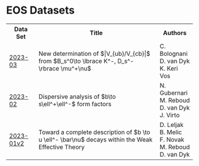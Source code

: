 # EOS Datasets

<table>
<tr>
  <th>Data Set</th>
  <th>Title</th>
  <th>Authors</th>
</tr>
<tr>
  <td><a href="http://github.com/eos/data/tree/2023-03">2023-03</a></td>
  <td>New determination of $|V_{ub}/V_{cb}|$ from $B_s^0\to \lbrace K^-, D_s^- \rbrace \mu^+\nu$</td>
  <td>C. Bolognani<br/>D. van Dyk<br/>K. Keri Vos</td>
</tr>
<tr>
  <td><a href="http://github.com/eos/data/tree/2023-02">2023-02</a></td>
  <td>Dispersive analysis of $b\to s\ell^+\ell^-$ form factors</td>
  <td>N. Gubernari<br/>M. Reboud<br/>D. van Dyk<br/>J. Virto</td>
</tr>
<tr>
  <td><a href="http://github.com/eos/data/tree/2023-01v2">2023-01v2</a></td>
  <td>Toward a complete description of $b \to u \ell^- \bar\nu$ decays within the Weak Effective Theory</td>
  <td>D. Leljak<br/>B. Melic<br/>F. Novak<br/>M. Reboud<br/>D. van Dyk</td>
</tr>
</table>
